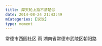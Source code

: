```yaml
---
title: 摩天轮上拍不清楚😔
date: 2014-08-24 21:43:49
mCategories: [说说]
type: moment
---
```


<div id="pics-20140824214349"></div>

<script src="/lib/moment/pics.js"></script>
<script>
var data = [
    {"link": "2014-08-24_000000.jpeg", "type": "shuoshuo"},
    {"link": "2014-08-24_000001.jpeg", "type": "shuoshuo"}
];
picsRender(data, "pics-20140824214349");
</script>

常德市西园社区 雨
湖南省常德市武陵区朝阳路
